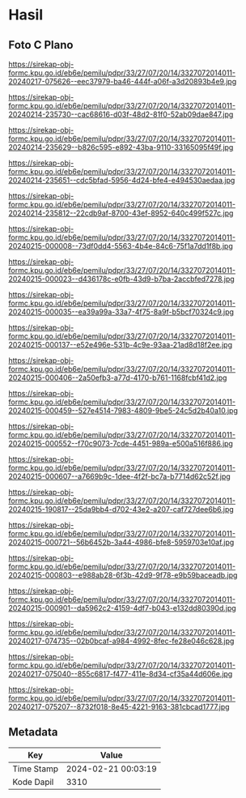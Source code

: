 # Hasil

## Foto C Plano

https://sirekap-obj-formc.kpu.go.id/eb6e/pemilu/pdpr/33/27/07/20/14/3327072014011-20240217-075626--eec37979-ba46-444f-a06f-a3d20893b4e9.jpg

https://sirekap-obj-formc.kpu.go.id/eb6e/pemilu/pdpr/33/27/07/20/14/3327072014011-20240214-235730--cac68616-d03f-48d2-81f0-52ab09dae847.jpg

https://sirekap-obj-formc.kpu.go.id/eb6e/pemilu/pdpr/33/27/07/20/14/3327072014011-20240214-235629--b826c595-e892-43ba-9110-33165095f49f.jpg

https://sirekap-obj-formc.kpu.go.id/eb6e/pemilu/pdpr/33/27/07/20/14/3327072014011-20240214-235651--cdc5bfad-5956-4d24-bfe4-e494530aedaa.jpg

https://sirekap-obj-formc.kpu.go.id/eb6e/pemilu/pdpr/33/27/07/20/14/3327072014011-20240214-235812--22cdb9af-8700-43ef-8952-640c499f527c.jpg

https://sirekap-obj-formc.kpu.go.id/eb6e/pemilu/pdpr/33/27/07/20/14/3327072014011-20240215-000008--73df0dd4-5563-4b4e-84c6-75f1a7dd1f8b.jpg

https://sirekap-obj-formc.kpu.go.id/eb6e/pemilu/pdpr/33/27/07/20/14/3327072014011-20240215-000023--d436178c-e0fb-43d9-b7ba-2accbfed7278.jpg

https://sirekap-obj-formc.kpu.go.id/eb6e/pemilu/pdpr/33/27/07/20/14/3327072014011-20240215-000035--ea39a99a-33a7-4f75-8a9f-b5bcf70324c9.jpg

https://sirekap-obj-formc.kpu.go.id/eb6e/pemilu/pdpr/33/27/07/20/14/3327072014011-20240215-000137--e52e496e-531b-4c9e-93aa-21ad8d18f2ee.jpg

https://sirekap-obj-formc.kpu.go.id/eb6e/pemilu/pdpr/33/27/07/20/14/3327072014011-20240215-000406--2a50efb3-a77d-4170-b761-1168fcbf41d2.jpg

https://sirekap-obj-formc.kpu.go.id/eb6e/pemilu/pdpr/33/27/07/20/14/3327072014011-20240215-000459--527e4514-7983-4809-9be5-24c5d2b40a10.jpg

https://sirekap-obj-formc.kpu.go.id/eb6e/pemilu/pdpr/33/27/07/20/14/3327072014011-20240215-000552--f70c9073-7cde-4451-989a-e500a516f886.jpg

https://sirekap-obj-formc.kpu.go.id/eb6e/pemilu/pdpr/33/27/07/20/14/3327072014011-20240215-000607--a7669b9c-1dee-4f2f-bc7a-b7714d62c52f.jpg

https://sirekap-obj-formc.kpu.go.id/eb6e/pemilu/pdpr/33/27/07/20/14/3327072014011-20240215-190817--25da9bb4-d702-43e2-a207-caf727dee6b6.jpg

https://sirekap-obj-formc.kpu.go.id/eb6e/pemilu/pdpr/33/27/07/20/14/3327072014011-20240215-000721--56b6452b-3a44-4986-bfe8-5959703e10af.jpg

https://sirekap-obj-formc.kpu.go.id/eb6e/pemilu/pdpr/33/27/07/20/14/3327072014011-20240215-000803--e988ab28-6f3b-42d9-9f78-e9b59baceadb.jpg

https://sirekap-obj-formc.kpu.go.id/eb6e/pemilu/pdpr/33/27/07/20/14/3327072014011-20240215-000901--da5962c2-4159-4df7-b043-e132dd80390d.jpg

https://sirekap-obj-formc.kpu.go.id/eb6e/pemilu/pdpr/33/27/07/20/14/3327072014011-20240217-074735--02b0bcaf-a984-4992-8fec-fe28e046c628.jpg

https://sirekap-obj-formc.kpu.go.id/eb6e/pemilu/pdpr/33/27/07/20/14/3327072014011-20240217-075040--855c6817-f477-411e-8d34-cf35a44d606e.jpg

https://sirekap-obj-formc.kpu.go.id/eb6e/pemilu/pdpr/33/27/07/20/14/3327072014011-20240217-075207--8732f018-8e45-4221-9163-381cbcad1777.jpg


## Metadata

| Key        | Value               |
| ---------- | ------------------- |
| Time Stamp | 2024-02-21 00:03:19 |
| Kode Dapil | 3310                |



